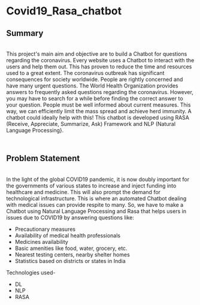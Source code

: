 # Covid19_Rasa_chatbot 
## Summary
<br>This project's main aim and objective are to build a Chatbot for questions regarding the coronavirus. Every website uses a Chatbot to interact with the users and help them out. This has proven to reduce the time and resources used to a great extent. The coronavirus outbreak has significant consequences for society worldwide. People are rightly concerned and have many urgent questions. The World Health Organization provides answers to frequently asked questions regarding the coronavirus. However, you may have to search for a while before finding the correct answer to your question. People must be well informed about current measures. This way, we can efficiently limit the mass spread and achieve herd immunity. A chatbot could ideally help with this! This chatbot is developed using RASA (Receive, Appreciate, Summarize, Ask) Framework and NLP (Natural Language Processing}.  

## <br> Problem Statement
<br>In the light of the global COVID19 pandemic, it is now doubly important for the governments of various states to increase and inject funding into healthcare and medicine. This will also prompt the demand for technological infrastructure. This is where an automated Chatbot dealing with medical issues can provide respite to many. So, we have to make a Chatbot using Natural Language Processing and Rasa that helps users in issues due to COVID19 by answering questions like: 
* Precautionary measures
* Availability of medical health professionals
* Medicines availability
* Basic amenities like food, water, grocery, etc. 
* Nearest testing centers, nearby shelter homes
* Statistics based on districts or states in India

Technologies used-

* DL
* NLP
* RASA

